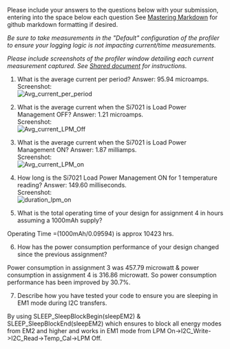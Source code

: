 Please include your answers to the questions below with your submission, entering into the space below each question
See [Mastering Markdown](https://guides.github.com/features/mastering-markdown/) for github markdown formatting if desired.

*Be sure to take measurements in the "Default" configuration of the profiler to ensure your logging logic is not impacting current/time measurements.*

*Please include screenshots of the profiler window detailing each current measurement captured.  See [Shared document](https://docs.google.com/document/d/1Ro9G2Nsr_ZXDhBYJ6YyF9CPivb--6UjhHRmVhDGySag/edit?usp=sharing) for instructions.* 

1. What is the average current per period?
   Answer: 95.94 microamps.
   <br>Screenshot:  
   ![Avg_current_per_period](screenshots/assignment4/avg_current_per_period.jpg)  

2. What is the average current when the Si7021 is Load Power Management OFF?
   Answer: 1.21 microamps.
   <br>Screenshot:  
   ![Avg_current_LPM_Off](screenshots/assignment4/avg_current_lpm_off.jpg)  

3. What is the average current when the Si7021 is Load Power Management ON?
   Answer: 1.87 milliamps.
   <br>Screenshot:  
   ![Avg_current_LPM_on](screenshots/assignment4/avg_current_lpm_on.jpg)  

4. How long is the Si7021 Load Power Management ON for 1 temperature reading?
   Answer: 149.60 milliseconds.
   <br>Screenshot:  
   ![duration_lpm_on](screenshots/assignment4/avg_current_lpm_on.jpg)  

5. What is the total operating time of your design for assignment 4 in hours assuming a 1000mAh supply?

  Operating Time =(1000mAh/0.09594) is approx 10423 hrs.

6. How has the power consumption performance of your design changed since the previous assignment?

Power consumption in assignment 3 was 457.79 microwatt & power consumption in assignment 4 is 316.86 microwatt. So power consumption performance
has been improved by 30.7%.

7. Describe how you have tested your code to ensure you are sleeping in EM1 mode during I2C transfers.

By using SLEEP_SleepBlockBegin(sleepEM2) & SLEEP_SleepBlockEnd(sleepEM2) which ensures to block all energy modes from EM2 and higher and works in EM1 mode
from LPM On->I2C_Write->I2C_Read->Temp_Cal->LPM Off.

